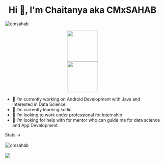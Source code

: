 <h1 align="center">Hi 👋, I'm Chaitanya aka CMxSAHAB</h1>

<p align="left"> <img src="https://komarev.com/ghpvc/?username=CMxSAHAB&label=Profile%20views&color=0e75b6&style=flat" alt="cmsahab" /> </p>
<div id="header" align="center">
  <img src="https://media.giphy.com/media/M9gbBd9nbDrOTu1Mqx/giphy.gif" width="100"/>
</div>
<!-- <div id="badges">
  <img src="https://img.shields.io/badge/LinkedIn-blue?style=for-the-badge&logo=linkedin&logoColor=white" alt="LinkedIn Badge"/>
  <img src="https://img.shields.io/badge/YouTube-red?style=for-the-badge&logo=youtube&logoColor=white" alt="Youtube Badge"/>
  <img src="https://img.shields.io/badge/Twitter-blue?style=for-the-badge&logo=twitter&logoColor=white" alt="Twitter Badge"/>
</div> -->
<div id="header" align="center">
  <img src="https://drive.google.com/file/d/1_vpnI-sTbbqGPh3_Ooh3p63dSK5F7JOZ/view?usp=sharing" width="100"/>
</div>

- 🔭 I’m currently working on Android Development with Java and interested in Data Science
- 🌱 I’m currently learning kotlin 
- 👯 I’m looking to work under professional for internship 
- 🤔 I’m looking for help with for mentor who can guide me for data science and App Development.

Stats ->
<br> <br>
<img src="https://github-readme-stats.vercel.app/api?username=CMxSAHAB&show_icons=true" alt="cmsahab" />
<br> <br>
<img src="https://github-readme-stats.vercel.app/api/top-langs/?username=CMxSAHAB&show_icons=true&layout=compact&hide=css"/>
<!-- <img height="180em" src="https://github-readme-stats.vercel.app/api?username=CMxSAHAB&show_icons=true&hide_border=true&&count_private=true&include_all_commits=true" /> -->
